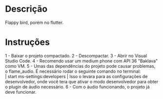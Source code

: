 # Descrição

Flappy bird, porém no flutter.

# Instruções

1 - Baixar o projeto compactado.
2 - Descompactar.
3 - Abrir no Visual Studio Code.
4 - Recomendo usar um medium phone com API 36 "Baklava" como VM.
5 - Umas das dependências do projeto pode causar problemas, o flame_audio. É necessário rodar o seguinte comando no terminal:  
| start ms-settings:developers | Isso o levara para as configurações de desenvolvedor, onde você tera que ativar o modo desenvolvedor para obter o plugin de áudio necessário.
6 - Com o áudio funcionando, o projeto já deve funcionar.

